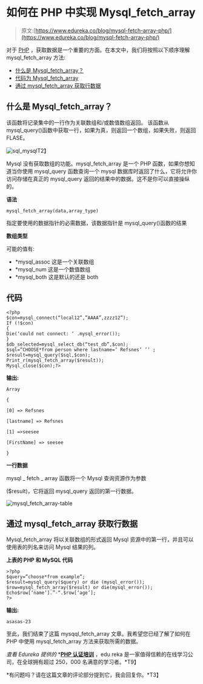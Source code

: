 # 如何在 PHP 中实现 Mysql_fetch_array

> 原文:[https://www.edureka.co/blog/mysql-fetch-array-php/](https://www.edureka.co/blog/mysql-fetch-array-php/)

对于 [PHP](https://www.edureka.co/blog/php-tutorial-for-beginners/) ，获取数据是一个重要的方面。在本文中，我们将按照以下顺序理解 mysql_fetch_array 方法:

*   [什么是 Mysql_fetch_array？](#what)
*   [代码为 Mysql_fetch_array](#code)
*   [通过 mysql_fetch_array 获取行数据](#row)

## **什么是 Mysql_fetch_array？**

该函数将记录集中的一行作为关联数组和/或数值数组返回。 该函数从 mysql_query()函数中获取一行，如果为真，则返回一个数组，如果失败，则返回 FLASE。

![sql_mysql](../Images/a6acae804cd4eaf94c4a6a1edcc96fa7.png)T2】

Mysql 没有获取数组的功能。mysql_fetch_array 是一个 PHP 函数，如果你想知道当你使用 mysql_query 函数查询一个 mysql 数据库时返回了什么，它将允许你访问存储在真正的 mysql_query 返回的结果中的数据。这不是你可以直接操纵的。

**语法**

`mysql_fetch_array(data,array_type)`

指定要使用的数据指针的必需数据，该数据指针是 mysql_query()函数的结果

**数组类型**

可能的值有:

*   *mysql_assoc 这是一个关联数组
*   *mysql_num 这是一个数值数组
*   *mysql_both 这是默认的还是 both

## **代码**

```
<?php
$con=mysql_connect(“local12”,”AAAA”,zzzz12”);
If (!$con)
{
Die(‘could not connect: ‘ .mysql_error());
}
$db_selected=mysql_select_db(“test_db”,$con);
$sql=”CHOOSE*from person where lastname=’ Refsnes’ ’’ ;
$result=mysql_query($sql,$con);
Print_r(mysql_fetch_array($result));
Mysql_close($con);?>

```

**输出:**

`Array`

`{`

`[0] => Refsnes`

`[lastname] => Refsnes`

`[1] =>seesee`

`[FirstName] => seesee`

`}`

**一行数据**

mysql _ fetch _ array 函数将一个 Mysql 查询资源作为参数

($result)，它将返回 mysql_query 返回的第一行数据。

![mysql_fetch_array-table](../Images/bc3215a0580854754f75aad18a9dc8a8.png)

## **通过 mysql_fetch_array 获取行数据**

Mysql_fetch_array 将以关联数组的形式返回 Mysql 资源中的第一行，并且可以使用表的列名来访问 Mysql 结果的列。

**上表的 PHP 和 MySQL 代码**

```
>?php
$query=”choose*from example”;
$result=mysql_query($query) or die (mysql_error());
$row=mysql_fetch_array($result) or die(mysql_error());
Echo$row[‘name’].”-“.$row[‘age’];
?>

```

**输出:**

`asasas-23`

至此，我们结束了这篇 mysqql_fetch_array 文章。我希望您已经了解了如何在 PHP 中使用 mysql_fetch_array 方法来获取所需的数据。

*查看 Edureka 提供的* *[**PHP 认证培训**](https://www.edureka.co/php-mysql-self-paced) ，edu reka 是一家值得信赖的在线学习公司，在全球拥有超过 250，000 名满意的学习者。*T9】

*有问题吗？请在这篇文章的评论部分提到它，我会回复你。*T3】